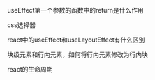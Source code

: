 useEffect第一个参数的函数中的return是什么作用

css选择器

react中的useEffect和useLayoutEffect有什么区别

块级元素和行内元素，如何将行内元素修改为行内块

react的生命周期
